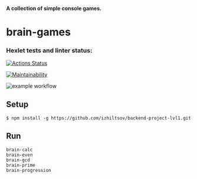 #### A collection of simple console games.

# brain-games

### Hexlet tests and linter status:
[![Actions Status](https://github.com/izhiltsov/backend-project-lvl1/workflows/hexlet-check/badge.svg)](https://github.com/izhiltsov/backend-project-lvl1/actions)

[![Maintainability](https://api.codeclimate.com/v1/badges/a6accea7052a814fbbb8/maintainability)](https://codeclimate.com/github/izhiltsov/backend-project-lvl1/maintainability)

![example workflow](https://github.com/izhiltsov/backend-project-lvl1/actions/workflows/node.js.yml/badge.svg)

## Setup

```
$ npm install -g https://github.com/izhiltsov/backend-project-lvl1.git
```

## Run
```
brain-calc
brain-even
brain-gcd
brain-prime
brain-progression
```

